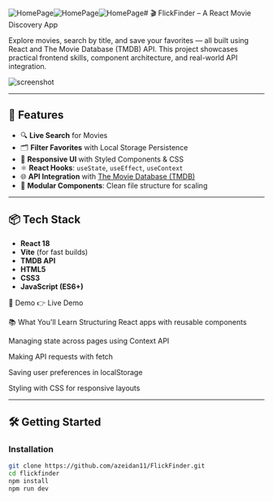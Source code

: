 ![HomePage](https://github.com/user-attachments/assets/a3e31376-b56b-4bd4-a77c-364d551d637e)![HomePage](https://github.com/user-attachments/assets/1cbc7294-248b-4f77-9a36-ed554ddd2409)![HomePage](https://github.com/user-attachments/assets/83d92eba-4283-40da-a704-c7bb13d832b9)# 🎬 FlickFinder – A React Movie Discovery App

Explore movies, search by title, and save your favorites — all built using React and The Movie Database (TMDB) API. This project showcases practical frontend skills, component architecture, and real-world API integration.

![screenshot](./screenshot.png)

---

## 🚀 Features

- 🔍 **Live Search** for Movies
- 🗂️ **Filter Favorites** with Local Storage Persistence
- 🎨 **Responsive UI** with Styled Components & CSS
- ⚛️ **React Hooks**: `useState`, `useEffect`, `useContext`
- 🌐 **API Integration** with [The Movie Database (TMDB)](https://www.themoviedb.org/)
- 📁 **Modular Components**: Clean file structure for scaling

---

## 📦 Tech Stack

- **React 18**
- **Vite** (for fast builds)
- **TMDB API**
- **HTML5**
- **CSS3**
- **JavaScript (ES6+)**

🎥 Demo
👉 Live Demo


📚 What You'll Learn
Structuring React apps with reusable components

Managing state across pages using Context API

Making API requests with fetch 

Saving user preferences in localStorage

Styling with CSS for responsive layouts


---

## 🛠️ Getting Started

### Installation

```bash
git clone https://github.com/azeidan11/FlickFinder.git
cd flickfinder
npm install
npm run dev

